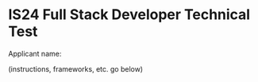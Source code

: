 # IS24 Full Stack Developer Technical Test

Applicant name: 

(instructions, frameworks, etc. go below)
